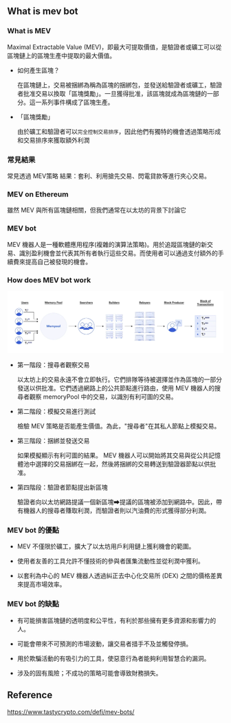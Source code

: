 ## What is mev bot
### What is MEV
Maximal Extractable Value (MEV)，即最大可提取價值，是驗證者或礦工可以從區塊鏈上的區塊生產中提取的最大價值。
- 如何產生區塊？

  在區塊鏈上，交易被捆綁為稱為區塊的捆綁包，並發送給驗證者或礦工，驗證者批准交易以換取「區塊獎勵」。一旦獲得批准，該區塊就成為區塊鏈的一部分。這一系列事件構成了區塊生產。

- 「區塊獎勵」

  由於礦工和驗證者可以`完全控制交易排序`，因此他們有獨特的機會透過策略形成和交易排序來獲取額外利潤

### 常見結果

常見透過 MEV策略 結果：套利、利用搶先交易、閃電貸款等進行夾心交易。

### MEV on Ethereum 
雖然 MEV 與所有區塊鏈相關，但我們通常在以太坊的背景下討論它

### MEV bot

MEV 機器人是一種軟體應用程序(複雜的演算法策略)。用於追蹤區塊鏈的新交易、識別盈利機會並代表其所有者執行這些交易。而使用者可以通過支付額外的手續費來提高自己被發現的機會。

### How does MEV bot work

![image](./images/Group-image1.png)

- 第一階段：搜尋者觀察交易

  以太坊上的交易永遠不會立即執行。它們排隊等待被選擇並作為區塊的一部分發送以供批准。它們透過網路上的公共節點進行路由，使用 MEV 機器人的搜尋者觀察 memoryPool 中的交易，以識別有利可圖的交易。

- 第二階段：模擬交易進行測試

  檢驗 MEV 策略是否能產生價值。為此，"搜尋者"在其私人節點上模擬交易。

- 第三階段：捆綁並發送交易

  如果模擬顯示有利可圖的結果。 MEV 機器人可以開始將其交易與從公共記憶體池中選擇的交易捆綁在一起，然後將捆綁的交易轉送到驗證器節點以供批准。
  

- 第四階段：驗證者節點提出新區塊

  驗證者向以太坊網路提議一個新區塊➡提議的區塊被添加到網路中。因此，帶有機器人的搜尋者賺取利潤，而驗證者則以汽油費的形式獲得部分利潤。




### MEV bot 的優點

- MEV 不僅限於礦工，擴大了以太坊用戶利用鏈上獲利機會的範圍。

- 使用者友善的工具允許不懂技術的參與者匯集流動性並從利潤中獲利。

- 以套利為中心的 MEV 機器人透過糾正去中心化交易所 (DEX) 之間的價格差異來提高市場效率。

### MEV bot 的缺點

- 有可能損害區塊鏈的透明度和公平性，有利於那些擁有更多資源和影響力的人。

- 可能會帶來不可預測的市場波動，讓交易者措手不及並觸發停損。

- 用於欺騙活動的有吸引力的工具，使惡意行為者能夠利用智慧合約漏洞。

- 涉及的固有風險；不成功的策略可能會導致財務損失。


## Reference
https://www.tastycrypto.com/defi/mev-bots/
